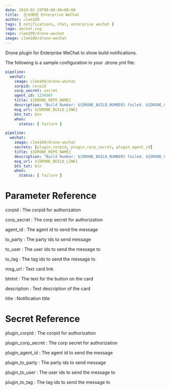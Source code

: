 ```yaml
---
date: 2018-02-19T00:00:00+00:00
title:  企业微信 Enterprise WeChat
author: clem109
tags: [ notifications, chat, enterprise wechat ]
logo: wechat.svg
repo: clem109/drone-wechat
image: clem109/drone-wechat
---
```


Drone plugin for Enterprise WeChat to show build notifications.

The following is a sample configuration in your .drone.yml file:

```yaml
pipeline:
  wechat:
    image: clem109/drone-wechat
    corpid: corpid
    corp_secret: secret
    agent_id: 1234567
    title: ${DRONE_REPO_NAME}
    description: "Build Number: ${DRONE_BUILD_NUMBER} failed. ${DRONE_COMMIT_AUTHOR} please fix. Check the results here: ${DRONE_BUILD_LINK} "
    msg_url: ${DRONE_BUILD_LINK}
    btn_txt: btn
    when:
      status: [ failure ]
```

```yaml
pipeline:
  wechat:
    image: clem109/drone-wechat
    secrets: [plugin_corpid, plugin_corp_secret, plugin_agent_id]
    title: ${DRONE_REPO_NAME}
    description: "Build Number: ${DRONE_BUILD_NUMBER} failed. ${DRONE_COMMIT_AUTHOR} please fix. Check the results here: ${DRONE_BUILD_LINK} "
    msg_url: ${DRONE_BUILD_LINK}
    btn_txt: btn
    when:
      status: [ failure ]
```

# Parameter Reference

corpid
: The corpid for authorization

corp_secret
: The corp secret for authorization

agent_id
: The agent id to send the message

to_party
: The party ids to send message

to_user
: The user ids to send the message to

to_tag
: The tag ids to send the message to

msg_url
: Text card link

btntxt
: The text for the button on the card

description
: Text description of the card

title
: Notification title

# Secret Reference

plugin_corpid
: The corpid for authorization

plugin_corp_secret
: The corp secret for authorization

plugin_agent_id
: The agent id to send the message

plugin_to_party
: The party ids to send message

plugin_to_user
: The user ids to send the message to

plugin_to_tag
: The tag ids to send the message to
